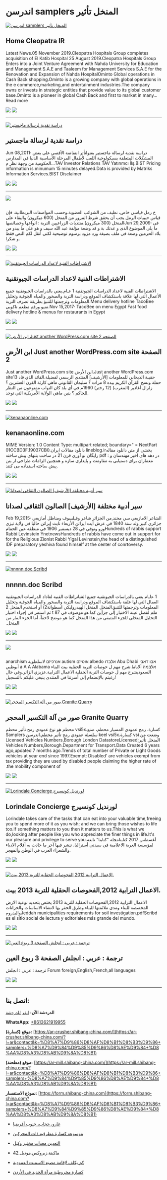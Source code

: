 # اندرسن samplers المنخل تأثير

<a href="https://swt.shibang-china.com/?l=ar&img&k=%D8%A7%D9%86%D8%AF%D8%B1%D8%B3%D9%86+samplers+%D8%A7%D9%84%D9%85%D9%86%D8%AE%D9%84+%D8%AA%D8%A3%D8%AB%D9%8A%D8%B1" target="_blank">![اندرسن samplers المنخل تأثير](http://static.shibang-china.com/all-800x300/740.jpg)</a>

## Home Cleopatra IR
Latest News.05 November 2019.Cleopatra Hospitals Group completes acquisition of El Katib Hospital 25 August 2019.Cleopatra Hospitals Group Enters into a Joint Venture Agreement with Nahda University for Education and Management S.A.E and Taaleem for Management Services S.A.E for the Renovation and Expansion of Nahda HospitalOminto Global operations in Cash Back shopping.Ominto is a growing company with global operations in the e commerce,marketing,and entertainment industries.The company owns or invests in strategic entities that provide value to its global customer base.Ominto is a pioneer in global Cash Back and first to market in many… Read more


<a href="https://whatsapp.shibangsoft.com/WhatsApp.php" target="_blank" title="WhatsApp">![](http://static.shibang-china.com/icon/whatsapp.png)</a> <a href="https://swt.shibang-china.com/?l=ar&icon&k=%D8%A7%D9%86%D8%AF%D8%B1%D8%B3%D9%86+samplers+%D8%A7%D9%84%D9%85%D9%86%D8%AE%D9%84+%D8%AA%D8%A3%D8%AB%D9%8A%D8%B1" target="_blank">![](http://static.shibang-china.com/icon/chat-ar.png)</a>

---

<a href="https://swt.shibang-china.com/?l=ar&img&k=%D8%A7%D9%86%D8%AF%D8%B1%D8%B3%D9%86+samplers+%D8%A7%D9%84%D9%85%D9%86%D8%AE%D9%84+%D8%AA%D8%A3%D8%AB%D9%8A%D8%B1" target="_blank">![دراسة نقدية لرسالة ماجستير](http://static.shibang-china.com/all-800x300/157.jpg)</a>

## دراسة نقدية لرسالة ماجستير
Jun 08,2011· دراسة نقدية لرسالة ماجستير بعنوانأثر انتفاضة الأقصى على بعض المشكلات المتعلقة بسيكولوجية اللعب لأطفال المرحلة الأساسية الدنيا في المدارس الحكومية من وجهة نظر م…TAV Investor Relations TAV Yatırımcı İlş.BIST Pricing information is minumum 15 minutes delayed.Data is provided by Matriks Information Services.BIST Disclaimer


<a href="https://whatsapp.shibangsoft.com/WhatsApp.php" target="_blank" title="WhatsApp">![](http://static.shibang-china.com/icon/whatsapp.png)</a> <a href="https://swt.shibang-china.com/?l=ar&icon&k=%D8%A7%D9%86%D8%AF%D8%B1%D8%B3%D9%86+samplers+%D8%A7%D9%84%D9%85%D9%86%D8%AE%D9%84+%D8%AA%D8%A3%D8%AB%D9%8A%D8%B1" target="_blank">![](http://static.shibang-china.com/icon/chat-ar.png)</a>

---

<a href="https://swt.shibang-china.com/?l=ar&img&k=%D8%A7%D9%86%D8%AF%D8%B1%D8%B3%D9%86+samplers+%D8%A7%D9%84%D9%85%D9%86%D8%AE%D9%84+%D8%AA%D8%A3%D8%AB%D9%8A%D8%B1" target="_blank">![](http://static.shibang-china.com/all-800x300/1337.jpg)</a>

## 
خ‌ رمل قياسي خاص، نظيف من الشوائب العضوية.وحسب المواصفات البريطانية، فإن قياس حبيبات الرمل يجب أن يحقق شرط المرور من المنخل (600 ميكرون) والبقاء على المنخل (300 ميكرون).منتديات الزراعيين التربة : انواعها وخصائصهاJun 29,2009· فى ما يلى الموضوع الذى و عدتك بة و قد وضعة مؤلفة عبد الله سيف و هو على ما يبدو من بلاد الحرمين وضعة فى ملف بصيغة ورد مزود برسوم توضيحية لكنى أنقل لكم النص فقط و شكرا.


<a href="https://whatsapp.shibangsoft.com/WhatsApp.php" target="_blank" title="WhatsApp">![](http://static.shibang-china.com/icon/whatsapp.png)</a> <a href="https://swt.shibang-china.com/?l=ar&icon&k=%D8%A7%D9%86%D8%AF%D8%B1%D8%B3%D9%86+samplers+%D8%A7%D9%84%D9%85%D9%86%D8%AE%D9%84+%D8%AA%D8%A3%D8%AB%D9%8A%D8%B1" target="_blank">![](http://static.shibang-china.com/icon/chat-ar.png)</a>

---

<a href="https://swt.shibang-china.com/?l=ar&img&k=%D8%A7%D9%86%D8%AF%D8%B1%D8%B3%D9%86+samplers+%D8%A7%D9%84%D9%85%D9%86%D8%AE%D9%84+%D8%AA%D8%A3%D8%AB%D9%8A%D8%B1" target="_blank">![الاشتراطات الفنية لاعداد الدراسات الجيوتقنية](http://static.shibang-china.com/all-800x300/1309.jpg)</a>

## الاشتراطات الفنية لاعداد الدراسات الجيوتقنية
الاشتراطات الفنية لاعداد الدراسات الجيوتقنية 1 عـام.يعني بالدراسات الجيوتقنية جميع الأعمال التي لها علاقة باستكشاف الموقع ودراسة التربة والصخور والمياه الجوفية وتحليل المعلومات وترجمتها للتنبؤ بطريقة تصرف التربة.Menu delivery hotline TacoBee منيو ورقم مطعم تاكوبى.Nov 15,2017· TacoBee on menu Egypt Fast food delivery hotline & menus for restaurants in Egypt


<a href="https://whatsapp.shibangsoft.com/WhatsApp.php" target="_blank" title="WhatsApp">![](http://static.shibang-china.com/icon/whatsapp.png)</a> <a href="https://swt.shibang-china.com/?l=ar&icon&k=%D8%A7%D9%86%D8%AF%D8%B1%D8%B3%D9%86+samplers+%D8%A7%D9%84%D9%85%D9%86%D8%AE%D9%84+%D8%AA%D8%A3%D8%AB%D9%8A%D8%B1" target="_blank">![](http://static.shibang-china.com/icon/chat-ar.png)</a>

---

<a href="https://swt.shibang-china.com/?l=ar&img&k=%D8%A7%D9%86%D8%AF%D8%B1%D8%B3%D9%86+samplers+%D8%A7%D9%84%D9%85%D9%86%D8%AE%D9%84+%D8%AA%D8%A3%D8%AB%D9%8A%D8%B1" target="_blank">![ابن الأرض Just another WordPress.com site الصفحة 2](http://static.shibang-china.com/all-800x300/1253.jpg)</a>

## ابن الأرض Just another WordPress.com site الصفحة 2
Just another WordPress.com site.ابن الأرض.Just another WordPress.com siteحقيبة الذبحاني للمعلومات [الأرشيف] المنتدى الرسمي لفضيلة.القائد الذي قاد 13 حملة ونسخ القرآن الكريم بيده 8 مرات ؟ سليمان القانوني ماهي كارثة القرن العشرين ؟ زلزال أغادير (المغرب) (12 رختر) 1960م في أي بلد كان النواب ممنوعون من النظر للحاكم ؟ بنين ماهي الولاية الأمريكية التي توجد.


<a href="https://whatsapp.shibangsoft.com/WhatsApp.php" target="_blank" title="WhatsApp">![](http://static.shibang-china.com/icon/whatsapp.png)</a> <a href="https://swt.shibang-china.com/?l=ar&icon&k=%D8%A7%D9%86%D8%AF%D8%B1%D8%B3%D9%86+samplers+%D8%A7%D9%84%D9%85%D9%86%D8%AE%D9%84+%D8%AA%D8%A3%D8%AB%D9%8A%D8%B1" target="_blank">![](http://static.shibang-china.com/icon/chat-ar.png)</a>

---

<a href="https://swt.shibang-china.com/?l=ar&img&k=%D8%A7%D9%86%D8%AF%D8%B1%D8%B3%D9%86+samplers+%D8%A7%D9%84%D9%85%D9%86%D8%AE%D9%84+%D8%AA%D8%A3%D8%AB%D9%8A%D8%B1" target="_blank">![kenanaonline.com](http://static.shibang-china.com/all-800x300/772.jpg)</a>

## kenanaonline.com
MIME Version: 1.0 Content Type: multipart related; boundary=" = NextPart 01CCBD3F.19037CB0.دانلود مقالات ایران lineblog.irبخشی از متن دانلود مقاله رايگان نو آوري قرن 21 در ساخت بتنهاي پيش ساخته pdf : در دهه های اخیر مهندسان و معماران برای دستیابی به مقاومت و پایداری سازه و همچنین الزامات طراحی از بتن پیش ساخته استفاده می کنند.


<a href="https://whatsapp.shibangsoft.com/WhatsApp.php" target="_blank" title="WhatsApp">![](http://static.shibang-china.com/icon/whatsapp.png)</a> <a href="https://swt.shibang-china.com/?l=ar&icon&k=%D8%A7%D9%86%D8%AF%D8%B1%D8%B3%D9%86+samplers+%D8%A7%D9%84%D9%85%D9%86%D8%AE%D9%84+%D8%AA%D8%A3%D8%AB%D9%8A%D8%B1" target="_blank">![](http://static.shibang-china.com/icon/chat-ar.png)</a>

---

<a href="https://swt.shibang-china.com/?l=ar&img&k=%D8%A7%D9%86%D8%AF%D8%B1%D8%B3%D9%86+samplers+%D8%A7%D9%84%D9%85%D9%86%D8%AE%D9%84+%D8%AA%D8%A3%D8%AB%D9%8A%D8%B1" target="_blank">![سير أدبية مختلفة [الأرشيف] الصالون الثقافى لصدانا](http://static.shibang-china.com/all-800x300/545.jpg)</a>

## سير أدبية مختلفة [الأرشيف] الصالون الثقافى لصدانا
Feb 19,2015· الشاعر الامازيغي سي محند,من الجزائر شاعر وفيلسوف ومناظل أمازيغي جزائري كبير ولد سنة 1840 في عرش أيت ايراثن الأربعاء نايث إيراثن حاليا في ولاية تيزي وزو وتوفي في 28 ديسمبر 1906 في منطقة عين الحمامHundreds of rabbis support Rabbi Levinstein YnetnewsHundreds of rabbis have come out in support for for the Religious Zionist Rabbi Yigal Levinstein,the head of a distinguished IDF preparatory yeshiva found himself at the center of conrtoversy.


<a href="https://whatsapp.shibangsoft.com/WhatsApp.php" target="_blank" title="WhatsApp">![](http://static.shibang-china.com/icon/whatsapp.png)</a> <a href="https://swt.shibang-china.com/?l=ar&icon&k=%D8%A7%D9%86%D8%AF%D8%B1%D8%B3%D9%86+samplers+%D8%A7%D9%84%D9%85%D9%86%D8%AE%D9%84+%D8%AA%D8%A3%D8%AB%D9%8A%D8%B1" target="_blank">![](http://static.shibang-china.com/icon/chat-ar.png)</a>

---

<a href="https://swt.shibang-china.com/?l=ar&img&k=%D8%A7%D9%86%D8%AF%D8%B1%D8%B3%D9%86+samplers+%D8%A7%D9%84%D9%85%D9%86%D8%AE%D9%84+%D8%AA%D8%A3%D8%AB%D9%8A%D8%B1" target="_blank">![nnnnn.doc Scribd](http://static.shibang-china.com/all-800x300/294.jpg)</a>

## nnnnn.doc Scribd
‫الشاتراطات الفنية لعاداد الدراسات الجيوتقنية‬ ‫‪ 1‬عاـام‬ ‫يعني بالدراسات الجيوتقنية جميع العمال التي لها علقة باستكشاف الموقع ودراسة التربة والصخور والمياه‬ ‫الجوفية وتحليل المعلومات وترجمتها للتنبؤ.المنخل المنخل الهيدروليكي اسطوانة2) أو استخدم المنخل 2 ملم لفصل عينة الاختبار إلى جزأين كما هو موصوف في t 87 ثم استمر في إجراء اختبار التحليل المنخلي للجزء المتبقي من هذا المنخل كما هو موضح لاحقاً، أما الجزء المار من المنخل.


<a href="https://whatsapp.shibangsoft.com/WhatsApp.php" target="_blank" title="WhatsApp">![](http://static.shibang-china.com/icon/whatsapp.png)</a> <a href="https://swt.shibang-china.com/?l=ar&icon&k=%D8%A7%D9%86%D8%AF%D8%B1%D8%B3%D9%86+samplers+%D8%A7%D9%84%D9%85%D9%86%D8%AE%D9%84+%D8%AA%D8%A3%D8%AB%D9%8A%D8%B1" target="_blank">![](http://static.shibang-china.com/icon/chat-ar.png)</a>

---

<a href="https://swt.shibang-china.com/?l=ar&img&k=%D8%A7%D9%86%D8%AF%D8%B1%D8%B3%D9%86+samplers+%D8%A7%D9%84%D9%85%D9%86%D8%AE%D9%84+%D8%AA%D8%A3%D8%AB%D9%8A%D8%B1" target="_blank">![](http://static.shibang-china.com/all-800x300/225.jpg)</a>

## 
anarchism אנרכיזם لاسلطوية autism אוטיזם albedo אלבדו Abu Dhabi אבו דאבי أبوظبي a A A Alabama אלבמה ألاباما.شرح مهم ل حوصات التربة الحقلية بيت البناء السعوديشرح مهم ل حوصات التربة الحقلية الاعمال الترابية.عزيزي الزائر.وفي حال رغبتم بالإنضمام إلى أسرتنا في المنتدى ينبغي عليكم ،التسجيل!


<a href="https://whatsapp.shibangsoft.com/WhatsApp.php" target="_blank" title="WhatsApp">![](http://static.shibang-china.com/icon/whatsapp.png)</a> <a href="https://swt.shibang-china.com/?l=ar&icon&k=%D8%A7%D9%86%D8%AF%D8%B1%D8%B3%D9%86+samplers+%D8%A7%D9%84%D9%85%D9%86%D8%AE%D9%84+%D8%AA%D8%A3%D8%AB%D9%8A%D8%B1" target="_blank">![](http://static.shibang-china.com/icon/chat-ar.png)</a>

---

<a href="https://swt.shibang-china.com/?l=ar&img&k=%D8%A7%D9%86%D8%AF%D8%B1%D8%B3%D9%86+samplers+%D8%A7%D9%84%D9%85%D9%86%D8%AE%D9%84+%D8%AA%D8%A3%D8%AB%D9%8A%D8%B1" target="_blank">![صور من آلة التكسير المحجر Granite Quarry](http://static.shibang-china.com/all-800x300/398.jpg)</a>

## صور من آلة التكسير المحجر Granite Quarry
‫كسارة، رمح عمودي المسبار محطم، صنع.vsi5x محطم هو نوع عمودي رمح تأثير محطم وضعت من vsi كسارة.keel vsi5x سلسلة عمودي رمح تأثير محطم.اندرسن Samplers المنخل تأثير;Licensed Vehicles Numbers,Borough London DatastoreLicensed Vehicles Numbers,Borough.Department for Transport.Data Created 6 years ago,updated 7 months ago.Trends of total number of Private or Light Goods vehicles at year end since 1997.Exempt: Disabled' are vehicles exempt from tax providing they are used by disabled people claiming the higher rate of the mobility component of.


<a href="https://whatsapp.shibangsoft.com/WhatsApp.php" target="_blank" title="WhatsApp">![](http://static.shibang-china.com/icon/whatsapp.png)</a> <a href="https://swt.shibang-china.com/?l=ar&icon&k=%D8%A7%D9%86%D8%AF%D8%B1%D8%B3%D9%86+samplers+%D8%A7%D9%84%D9%85%D9%86%D8%AE%D9%84+%D8%AA%D8%A3%D8%AB%D9%8A%D8%B1" target="_blank">![](http://static.shibang-china.com/icon/chat-ar.png)</a>

---

<a href="https://swt.shibang-china.com/?l=ar&img&k=%D8%A7%D9%86%D8%AF%D8%B1%D8%B3%D9%86+samplers+%D8%A7%D9%84%D9%85%D9%86%D8%AE%D9%84+%D8%AA%D8%A3%D8%AB%D9%8A%D8%B1" target="_blank">![Lorindale Concierge لورنديل كونسيرج](http://static.shibang-china.com/all-800x300/371.jpg)</a>

## Lorindale Concierge لورنديل كونسيرج
Lorindale takes care of the tasks that can eat into your valuable time,freeing you to spend more of it as you wish; and we can bring those wishes to life too.If something matters to you then it matters to us.This is what we do,looking after people like you who appreciate the finer things in life.It's our pleasure and privilege to serve you.أغسطس 2017 كتابنامجلة "كتابنا" تابعة لمؤسسة الغربة الاعلامية في سيدني أستراليا، ننشر فيها آخر ما جادت به أقلام الادباء والشعراء العرب في الوطن والمهجر.


<a href="https://whatsapp.shibangsoft.com/WhatsApp.php" target="_blank" title="WhatsApp">![](http://static.shibang-china.com/icon/whatsapp.png)</a> <a href="https://swt.shibang-china.com/?l=ar&icon&k=%D8%A7%D9%86%D8%AF%D8%B1%D8%B3%D9%86+samplers+%D8%A7%D9%84%D9%85%D9%86%D8%AE%D9%84+%D8%AA%D8%A3%D8%AB%D9%8A%D8%B1" target="_blank">![](http://static.shibang-china.com/icon/chat-ar.png)</a>

---

<a href="https://swt.shibang-china.com/?l=ar&img&k=%D8%A7%D9%86%D8%AF%D8%B1%D8%B3%D9%86+samplers+%D8%A7%D9%84%D9%85%D9%86%D8%AE%D9%84+%D8%AA%D8%A3%D8%AB%D9%8A%D8%B1" target="_blank">![الاعمال الترابية 2012,الفحوصات الحقلية للتربة 2013 بيت.](http://static.shibang-china.com/all-800x300/445.jpg)</a>

## الاعمال الترابية 2012,الفحوصات الحقلية للتربة 2013 بيت.
الاعمال الترابية 2012,الفحوصات الحقلية للتربة 2013 يختص بتحديد نوعية الارض المخصصة للبناء ومدى ملائمتها للبناء وطرق الحفر بها لانشاء الاساسات والخزانات والبدرومJeddah municipalities requirements for soil investigation.pdfScribd es el sitio social de lectura y editoriales más grande del mundo.


<a href="https://whatsapp.shibangsoft.com/WhatsApp.php" target="_blank" title="WhatsApp">![](http://static.shibang-china.com/icon/whatsapp.png)</a> <a href="https://swt.shibang-china.com/?l=ar&icon&k=%D8%A7%D9%86%D8%AF%D8%B1%D8%B3%D9%86+samplers+%D8%A7%D9%84%D9%85%D9%86%D8%AE%D9%84+%D8%AA%D8%A3%D8%AB%D9%8A%D8%B1" target="_blank">![](http://static.shibang-china.com/icon/chat-ar.png)</a>

---

<a href="https://swt.shibang-china.com/?l=ar&img&k=%D8%A7%D9%86%D8%AF%D8%B1%D8%B3%D9%86+samplers+%D8%A7%D9%84%D9%85%D9%86%D8%AE%D9%84+%D8%AA%D8%A3%D8%AB%D9%8A%D8%B1" target="_blank">![ترجمة : عربي : انجلش الصفحة 3 ربوع العين](http://static.shibang-china.com/all-800x300/590.jpg)</a>

## ترجمة : عربي : انجلش الصفحة 3 ربوع العين
ترجمة : عربي : انجلش Forum foreign,English,French,all languages

<a href="https://whatsapp.shibangsoft.com/WhatsApp.php" target="_blank" title="WhatsApp">![](http://static.shibang-china.com/icon/whatsapp.png)</a> <a href="https://swt.shibang-china.com/?l=ar&icon&k=%D8%A7%D9%86%D8%AF%D8%B1%D8%B3%D9%86+samplers+%D8%A7%D9%84%D9%85%D9%86%D8%AE%D9%84+%D8%AA%D8%A3%D8%AB%D9%8A%D8%B1" target="_blank">![](http://static.shibang-china.com/icon/chat-ar.png)</a>

---
## اتصل بنا:

**الدردشة الآن:** [انقر للدردشة](https://swt.shibang-china.com?l=ar&contact&k=%D8%A7%D9%86%D8%AF%D8%B1%D8%B3%D9%86+samplers+%D8%A7%D9%84%D9%85%D9%86%D8%AE%D9%84+%D8%AA%D8%A3%D8%AB%D9%8A%D8%B1)

**WhatsApp:**  [+8613621919955](https://whatsapp.shibangsoft.com/WhatsApp.php)

**موقع (كسارة):** [https://ar-crusher.shibang-china.com/](https://ar-crusher.shibang-china.com/?l=ar&contact&k=%D8%A7%D9%86%D8%AF%D8%B1%D8%B3%D9%86+samplers+%D8%A7%D9%84%D9%85%D9%86%D8%AE%D9%84+%D8%AA%D8%A3%D8%AB%D9%8A%D8%B1)

**موقع (مطحنة):** [https://ar-mill.shibang-china.com/](https://ar-mill.shibang-china.com/?l=ar&contact&k=%D8%A7%D9%86%D8%AF%D8%B1%D8%B3%D9%86+samplers+%D8%A7%D9%84%D9%85%D9%86%D8%AE%D9%84+%D8%AA%D8%A3%D8%AB%D9%8A%D8%B1)

**نموذج الاستفسار:** [https://form.shibang-china.com](https://form.shibang-china.com?l=ar&contact&k=%D8%A7%D9%86%D8%AF%D8%B1%D8%B3%D9%86+samplers+%D8%A7%D9%84%D9%85%D9%86%D8%AE%D9%84+%D8%AA%D8%A3%D8%AB%D9%8A%D8%B1)

* [غارو، حجاب، جنوب أفريقيا](../10/%D8%BA%D8%A7%D8%B1%D9%88%D8%8C%20%D8%AD%D8%AC%D8%A7%D8%A8%D8%8C%20%D8%AC%D9%86%D9%88%D8%A8%20%D8%A3%D9%81%D8%B1%D9%8A%D9%82%D9%8A%D8%A7.md)

* [موسوعة كسارة مطرقية ذات المحركين](../6/%D9%85%D9%88%D8%B3%D9%88%D8%B9%D8%A9%20%D9%83%D8%B3%D8%A7%D8%B1%D8%A9%20%D9%85%D8%B7%D8%B1%D9%82%D9%8A%D8%A9%20%D8%B0%D8%A7%D8%AA%20%D8%A7%D9%84%D9%85%D8%AD%D8%B1%D9%83%D9%8A%D9%86.md)

* [التعدين معدات مختبر وكيل](../9/%D8%A7%D9%84%D8%AA%D8%B9%D8%AF%D9%8A%D9%86%20%D9%85%D8%B9%D8%AF%D8%A7%D8%AA%20%D9%85%D8%AE%D8%AA%D8%A8%D8%B1%20%D9%88%D9%83%D9%8A%D9%84.md)

* [ماكينة زيروكس موديل 42](../10/%D9%85%D8%A7%D9%83%D9%8A%D9%86%D8%A9%20%D8%B2%D9%8A%D8%B1%D9%88%D9%83%D8%B3%20%D9%85%D9%88%D8%AF%D9%8A%D9%84%2042.md)

* [كم يكلف لإقامة مصنع الاسمنت العمودية](../9/%D9%83%D9%85%20%D9%8A%D9%83%D9%84%D9%81%20%D9%84%D8%A5%D9%82%D8%A7%D9%85%D8%A9%20%D9%85%D8%B5%D9%86%D8%B9%20%D8%A7%D9%84%D8%A7%D8%B3%D9%85%D9%86%D8%AA%20%D8%A7%D9%84%D8%B9%D9%85%D9%88%D8%AF%D9%8A%D8%A9.md)

* [كسارة مخروطية مرآة الحديد في الأردن](../6/%D9%83%D8%B3%D8%A7%D8%B1%D8%A9%20%D9%85%D8%AE%D8%B1%D9%88%D8%B7%D9%8A%D8%A9%20%D9%85%D8%B1%D8%A2%D8%A9%20%D8%A7%D9%84%D8%AD%D8%AF%D9%8A%D8%AF%20%D9%81%D9%8A%20%D8%A7%D9%84%D8%A3%D8%B1%D8%AF%D9%86.md)
